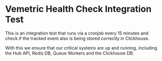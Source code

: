 # Vemetric Health Check Integration Test

This is an integration test that runs via a cronjob every 15 minutes and check if the tracked event also is being stored correctly in Clickhouse.

With this we ensure that our critical systems are up and running, including the Hub API, Redis DB, Queue Workers and the Clickhouse DB.

